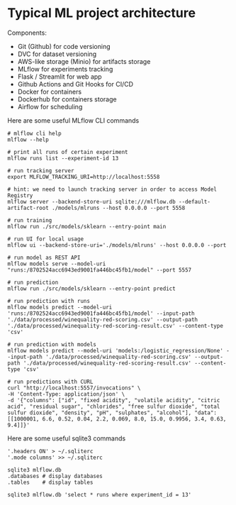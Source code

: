 # Typical ML project architecture

Components:
- Git (Github) for code versioning
- DVC for dataset versioning
- AWS-like storage (Minio) for artifacts storage
- MLflow for experiments tracking
- Flask / Streamlit for web app
- Github Actions and Git Hooks for CI/CD
- Docker for containers
- Dockerhub for containers storage
- Airflow for scheduling


Here are some useful MLflow CLI commands
```shell
# mlflow cli help 
mlflow --help

# print all runs of certain experiment
mlflow runs list --experiment-id 13

# run tracking server
export MLFLOW_TRACKING_URI=http://localhost:5558

# hint: we need to launch tracking server in order to access Model Registry
mlflow server --backend-store-uri sqlite:///mlflow.db --default-artifact-root ./models/mlruns --host 0.0.0.0 --port 5558

# run training
mlflow run ./src/models/sklearn --entry-point main

# run UI for local usage
mlflow ui --backend-store-uri='./models/mlruns' --host 0.0.0.0 --port

# run model as REST API
mlflow models serve --model-uri "runs:/8702524acc6943ed9001fa446bc45fb1/model" --port 5557

# run prediction
mlflow run ./src/models/sklearn --entry-point predict

# run prediction with runs
mlflow models predict --model-uri 'runs:/8702524acc6943ed9001fa446bc45fb1/model' --input-path './data/processed/winequality-red-scoring.csv' --output-path './data/processed/winequality-red-scoring-result.csv' --content-type 'csv'

# run prediction with models
mlflow models predict --model-uri 'models:/logistic_regression/None' --input-path './data/processed/winequality-red-scoring.csv' --output-path './data/processed/winequality-red-scoring-result.csv' --content-type 'csv'

# run predictions with CURL
curl "http://localhost:5557/invocations" \
-H 'Content-Type: application/json' \
-d '{"columns": ["id", "fixed acidity", "volatile acidity", "citric acid", "residual sugar", "chlorides", "free sulfur dioxide", "total sulfur dioxide", "density", "pH", "sulphates", "alcohol"], "data": [[1000001, 6.6, 0.52, 0.04, 2.2, 0.069, 8.0, 15.0, 0.9956, 3.4, 0.63, 9.4]]}'
```

Here are some useful sqlite3 commands
```shell
'.headers ON' > ~/.sqliterc
'.mode columns' >> ~/.sqliterc

sqlite3 mlflow.db
.databases # display databases
.tables    # display tables

sqlite3 mlflow.db 'select * runs where experiment_id = 13'
```

